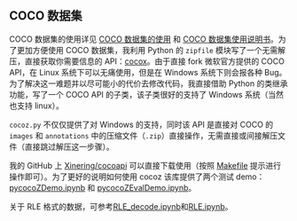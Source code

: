 ## COCO 数据集

COCO 数据集的使用详见 [COCO 数据集的使用](https://www.cnblogs.com/q735613050/p/8969452.html) 和 [COCO 数据集使用说明书](https://www.cnblogs.com/q735613050/p/9888732.html)。为了更加方便使用 COCO 数据集，我利用 Python 的 `zipfile` 模块写了一个无需解压，直接获取你需要信息的 API：[cocox](https://github.com/Xinering/cocoapi/blob/master/PythonAPI/pycocotools/cocoz.py)。由于直接 fork 微软官方提供的 COCO API，在 Linux 系统下可以无痛使用，但是在 Windows 系统下则会报各种 Bug。为了解决这一难题并以尽可能小的代价去修改代码，我直接借助 Python 的类继承功能，写了一个 COCO API 的子类，该子类很好的支持了 Windows 系统（当然也支持 linux）。

`cocoz.py` 不仅仅提供了对 Windows 的支持，同时该 API 是直接对 COCO 的 `images` 和 `annotations` 中的压缩文件（`.zip`）直接操作，无需直接或间接解压文件（直接跳过解压这一步骤）。

我的 GitHub 上 [Xinering/cocoapi](https://github.com/Xinering/cocoapi) 可以直接下载使用（按照 [Makefile](https://github.com/Xinering/cocoapi/blob/master/PythonAPI/Makefile) 提示进行操作即可）。为了更好的说明如何使用 cocoz 该库提供了两个测试 demo：[pycocoZDemo.ipynb](https://github.com/Xinering/cocoapi/blob/master/PythonAPI/pycocoZDemo.ipynb) 和 [pycocoZEvalDemo.ipynb](https://github.com/Xinering/cocoapi/blob/master/PythonAPI/pycocoZEvalDemo.ipynb)。

关于 RLE 格式的数据，可参考[RLE_decode.ipynb](RLE_decode.ipynb)和[RLE.ipynb](RLE.ipynb)。
